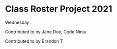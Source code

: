 # Class Roster Project 2021 

Wednesday

Contributed to by Jane Doe, Code Ninja

Contributed to by Brandon T
